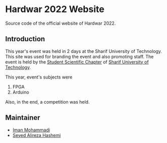 # Hardwar 2022 Website

Source code of the official website of Hardwar 2022.

## Introduction
This year's event was held in 2 days at the Sharif University of Technology.
This site was used for branding the event and also promoting staff.
The event is held by the [Student Scientific Chapter](http://ssc.ce.sharif.edu) of [Sharif University of Technology](http://sharif.edu).

This year, event's subjects were
1. FPGA
2. Arduino

Also, in the end, a competition was held.

## Maintainer
- [Iman Mohammadi](https://github.com/Imanm02)
- [Seyed Alireza Hashemi](https://github.com/AmooHashem)
